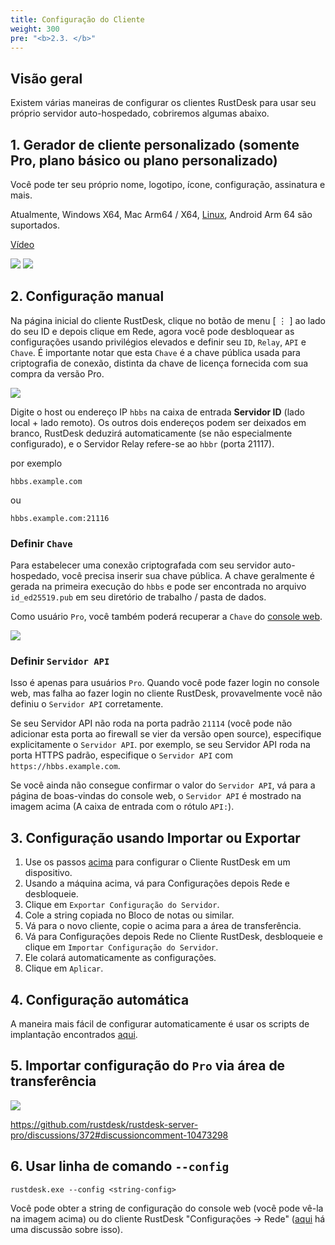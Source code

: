 ```yaml
---
title: Configuração do Cliente
weight: 300
pre: "<b>2.3. </b>"
---
```


## Visão geral

Existem várias maneiras de configurar os clientes RustDesk para usar seu próprio servidor auto-hospedado, cobriremos algumas abaixo.

## 1. Gerador de cliente personalizado (somente Pro, plano básico ou plano personalizado)

Você pode ter seu próprio nome, logotipo, ícone, configuração, assinatura e mais.

Atualmente, Windows X64, Mac Arm64 / X64, [Linux](https://twitter.com/rustdesk/status/1788905463678951787), Android Arm 64 são suportados.

[Vídeo](https://twitter.com/rustdesk/status/1769171628426944539)

![](images/custom-client-qs.png)
![](images/web_console_custom_client_config.jpeg)

## 2. Configuração manual

Na página inicial do cliente RustDesk, clique no botão de menu [ &#8942; ] ao lado do seu ID e depois clique em Rede, agora você pode desbloquear as configurações usando privilégios elevados e definir seu `ID`, `Relay`, `API` e `Chave`. É importante notar que esta `Chave` é a chave pública usada para criptografia de conexão, distinta da chave de licença fornecida com sua compra da versão Pro.

![](/docs/en/self-host/client-configuration/images/network-config.png)

Digite o host ou endereço IP `hbbs` na caixa de entrada **Servidor ID** (lado local + lado remoto). Os outros dois endereços podem ser deixados em branco, RustDesk deduzirá automaticamente (se não especialmente configurado), e o Servidor Relay refere-se ao `hbbr` (porta 21117).

por exemplo

```nolang
hbbs.example.com
```

ou

```nolang
hbbs.example.com:21116
```

### Definir `Chave`

Para estabelecer uma conexão criptografada com seu servidor auto-hospedado, você precisa inserir sua chave pública. A chave geralmente é gerada na primeira execução do `hbbs` e pode ser encontrada no arquivo `id_ed25519.pub` em seu diretório de trabalho / pasta de dados.

Como usuário `Pro`, você também poderá recuperar a `Chave` do [console web](https://rustdesk.com/docs/en/self-host/rustdesk-server-pro/console/).

![](/docs/en/self-host/rustdesk-server-pro/console/images/console-home.png?v2)

### Definir `Servidor API`

Isso é apenas para usuários `Pro`. Quando você pode fazer login no console web, mas falha ao fazer login no cliente RustDesk, provavelmente você não definiu o `Servidor API` corretamente.

Se seu Servidor API não roda na porta padrão `21114` (você pode não adicionar esta porta ao firewall se vier da versão open source), especifique explicitamente o `Servidor API`.
por exemplo, se seu Servidor API roda na porta HTTPS padrão, especifique o `Servidor API` com `https://hbbs.example.com`.

Se você ainda não consegue confirmar o valor do `Servidor API`, vá para a página de boas-vindas do console web, o `Servidor API` é mostrado na imagem acima (A caixa de entrada com o rótulo `API:`).

## 3. Configuração usando Importar ou Exportar

1. Use os passos [acima](https://rustdesk.com/docs/en/self-host/client-configuration/#manual-config) para configurar o Cliente RustDesk em um dispositivo.
2. Usando a máquina acima, vá para Configurações depois Rede e desbloqueie.
3. Clique em `Exportar Configuração do Servidor`.
4. Cole a string copiada no Bloco de notas ou similar.
5. Vá para o novo cliente, copie o acima para a área de transferência.
6. Vá para Configurações depois Rede no Cliente RustDesk, desbloqueie e clique em `Importar Configuração do Servidor`.
7. Ele colará automaticamente as configurações.
8. Clique em `Aplicar`.

## 4. Configuração automática

A maneira mais fácil de configurar automaticamente é usar os scripts de implantação encontrados [aqui](https://rustdesk.com/docs/en/self-host/client-deployment/).

## 5. Importar configuração do `Pro` via área de transferência

![](/docs/en/self-host/rustdesk-server-pro/console/images/console-home.png?v2)

https://github.com/rustdesk/rustdesk-server-pro/discussions/372#discussioncomment-10473298

## 6. Usar linha de comando `--config`
`rustdesk.exe --config <string-config>`

Você pode obter a string de configuração do console web (você pode vê-la na imagem acima) ou do cliente RustDesk "Configurações → Rede" ([aqui](https://github.com/rustdesk/rustdesk/discussions/7118) há uma discussão sobre isso).